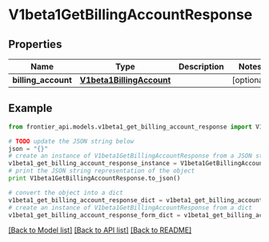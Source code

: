 # V1beta1GetBillingAccountResponse


## Properties
Name | Type | Description | Notes
------------ | ------------- | ------------- | -------------
**billing_account** | [**V1beta1BillingAccount**](V1beta1BillingAccount.md) |  | [optional] 

## Example

```python
from frontier_api.models.v1beta1_get_billing_account_response import V1beta1GetBillingAccountResponse

# TODO update the JSON string below
json = "{}"
# create an instance of V1beta1GetBillingAccountResponse from a JSON string
v1beta1_get_billing_account_response_instance = V1beta1GetBillingAccountResponse.from_json(json)
# print the JSON string representation of the object
print V1beta1GetBillingAccountResponse.to_json()

# convert the object into a dict
v1beta1_get_billing_account_response_dict = v1beta1_get_billing_account_response_instance.to_dict()
# create an instance of V1beta1GetBillingAccountResponse from a dict
v1beta1_get_billing_account_response_form_dict = v1beta1_get_billing_account_response.from_dict(v1beta1_get_billing_account_response_dict)
```
[[Back to Model list]](../README.md#documentation-for-models) [[Back to API list]](../README.md#documentation-for-api-endpoints) [[Back to README]](../README.md)


